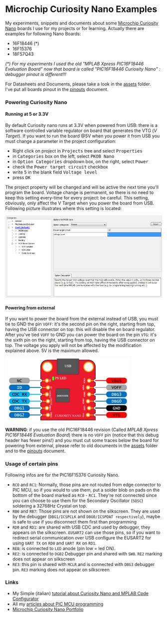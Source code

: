 # Microchip Curiosity Nano Examples   

My experiments, snippets and documents about some [Microchip Curiosity Nano](https://www.microchip.com/design-centers/8-bit/development-tools/pic-hardware/curiosity-nano-development-platform) boards I use for my projects or for learning. Actually there are examples for following Nano Boards:  

- 16F18446 (*)
- 16F15376
- 18F57Q43

_(*) For my experiments I used the old "MPLAB Xpress PIC16F18446 Evaluation Board" now that board is called "PIC16F18446 Curiosity Nano" : debugger pinout is different!!!_  

For Datasheets and Documents, please take a look in the [assets](./assets) folder.  
I've put all boards pinout in the [pinouts](./assets/pinouts.md) document.  
 
### Powering Curiosity Nano 
#### Running at 5 or 3.3V 
By default Curiosity nano runs at 3.3V when powered from USB: there is a software controlled variable regulator on board that generates the VTG (_V Target_). If you want to run the board @5V when you power it from USB you must change a parameter in the project configuration:  

- Right click on project in <kbd>Projects</kbd> tree and select <kbd>Properties</kbd>
- in <kbd>Categories</kbd> box on the left, select <kbd>PKOB Nano</kbd>
- in <kbd>Option Categories</kbd> dropdown box, on the right, select <kbd>Power</kbd>
- check the <kbd>Power target circuit</kbd> checkbox
- write <kbd>5</kbd> in the blank field <kbd>Voltage level</kbd>
- press <kbd>OK</kbd>   

The project property will be changed and will be active the next time you'll program the board. Voltage change is permanent, so there is no need to keep this setting every-time for every project: be careful. This setting, obviously, only affect the V Target when you power the board from USB. Following picture illustrates where this setting is located:   

![VTG modification](assets/images/changing_Vtarget.png)  

#### Powering from external 
If you want to power the board from the external instead of USB, you must tie to GND the pin `VOFF`: it's the second pin on the right, starting from top, having the USB connector on top: this will disable the on board regulator. After you've tied `VOFF` to GND you can power the board on the pin `VTG`: it's the sixth pin on the right, starting from top, having the USB connector on top. The voltage you apply will not be affected by the modification explained above. 5V is the maximum allowed.   

![Curiosity Nano Debugger Pinout](assets/images/curiosity_nano_standard_debugger_pinout.png)   

**WARNING**: if you use the old PIC16F18446 revision (Called _MPLAB Xpress PIC16F18446 Evaluation Board_) there is no `VOFF` pin (notice that this debug header has fewer pins!) and you must cut some traces below the board for powering from external, please refer to old documents in the [assets](./assets) folder and to the [pinouts](./assets/pinouts.md) document.

### Usage of certain pins  
Following infos are for the PIC16F15376 Curiosity Nano.  
- `RCO` and `RC1`: Normally, those pins are not routed from edge connector to PIC MCU, so if you would to use them, put a solder blob on pads on the bottom of the board marked as `RC0` - `RC1`. They're not connected since you can choose to use them for the Secondary Oscillator (`SOSC`) soldering a 32768Hz Crystal on top.
- `RB6` and `RB7`: Those pins are not shown on the silkscreen. They are used by the debugger (`DBG1/ICSPCLK` and `DBG0/ICSPDAT respectively`), maybe is safe to use if you disconnect them first than programming
- `RD0` and `RD1`: are shared with USB CDC and used by debugger, they appears on the silkscreen. `EUSART2` can use those pins, so if you want to redirect serial communication over USB configure the EUSART2 for using `UART TX` on `RD0` and `UART RX` on `RD1`.
- `RE0`: is connected to `LED` anode (pin low = led ON).
- `RE2`: is connected to `DGB2` Debugger pin and shared with `SW0`. `RE2` marking does not appear on silkscreen
- `RE3`: this pin is shared with `MCLR` and is connected with `DBG3` debugger pin. `RE3` marking does not appear on silkscreen

### Links
- My Simple (italian) [tutorial about Curiosity Nano and MPLAB Code Configurator](https://www.settorezero.com/wordpress/curiosity-nano-code-configurator-per-entrare-nel-mondo-dei-microcontrollori-pic-senza-sforzo-e-in-economia/)
- All my [articles about PIC MCU programming](https://www.settorezero.com/wordpress/programmazione_microcontrollori_pic_microchip/)
- [Microchip Curiosity Nano Portfolio](https://www.microchip.com/design-centers/8-bit/development-tools/pic-hardware/curiosity-nano-development-platform)
